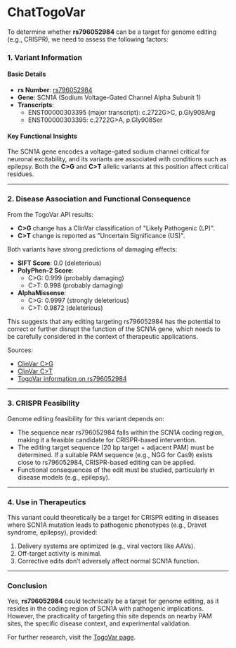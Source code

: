 # ChatTogoVar

To determine whether **rs796052984** can be a target for genome editing (e.g., CRISPR), we need to assess the following factors:

### 1. Variant Information
#### **Basic Details**
- **rs Number**: [rs796052984](https://identifiers.org/dbsnp/rs796052984)
- **Gene**: SCN1A (Sodium Voltage-Gated Channel Alpha Subunit 1)
- **Transcripts**:
  - ENST00000303395 (major transcript): c.2722G>C, p.Gly908Arg
  - ENST00000303395: c.2722G>A, p.Gly908Ser

#### **Key Functional Insights**
The SCN1A gene encodes a voltage-gated sodium channel critical for neuronal excitability, and its variants are associated with conditions such as epilepsy. Both the **C>G** and **C>T** allelic variants at this position affect critical residues.

---

### 2. Disease Association and Functional Consequence
From the TogoVar API results:
- **C>G** change has a ClinVar classification of "Likely Pathogenic (LP)".
- **C>T** change is reported as "Uncertain Significance (US)".

Both variants have strong predictions of damaging effects:
- **SIFT Score**: 0.0 (deleterious)
- **PolyPhen-2 Score**: 
  - C>G: 0.999 (probably damaging)
  - C>T: 0.998 (probably damaging)
- **AlphaMissense**: 
  - C>G: 0.9997 (strongly deleterious)
  - C>T: 0.9872 (deleterious)

This suggests that any editing targeting rs796052984 has the potential to correct or further disrupt the function of the SCN1A gene, which needs to be carefully considered in the context of therapeutic applications.

Sources:
- [ClinVar C>G](https://www.ncbi.nlm.nih.gov/clinvar/variation/206786)
- [ClinVar C>T](https://www.ncbi.nlm.nih.gov/clinvar/variation/1695472)
- [TogoVar information on rs796052984](https://togovar.biosciencedbc.jp/variant/tgv312799721)

---

### 3. CRISPR Feasibility
Genome editing feasibility for this variant depends on:
- The sequence near rs796052984 falls within the SCN1A coding region, making it a feasible candidate for CRISPR-based intervention.
- The editing target sequence (20 bp target + adjacent PAM) must be determined. If a suitable PAM sequence (e.g., NGG for Cas9) exists close to rs796052984, CRISPR-based editing can be applied.
- Functional consequences of the edit must be studied, particularly in disease models (e.g., epilepsy).

---

### 4. Use in Therapeutics
This variant could theoretically be a target for CRISPR editing in diseases where SCN1A mutation leads to pathogenic phenotypes (e.g., Dravet syndrome, epilepsy), provided:
1. Delivery systems are optimized (e.g., viral vectors like AAVs).
2. Off-target activity is minimal.
3. Corrective edits don’t adversely affect normal SCN1A function.

---

### Conclusion
Yes, **rs796052984** could technically be a target for genome editing, as it resides in the coding region of SCN1A with pathogenic implications. However, the practicality of targeting this site depends on nearby PAM sites, the specific disease context, and experimental validation. 

For further research, visit the [TogoVar page](https://togovar.biosciencedbc.jp/variant/tgv312799721).


